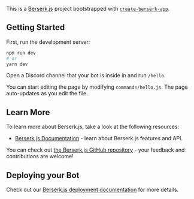 This is a [Berserk.js](https://vajitsu.com/berserk/) project bootstrapped with [`create-berserk-app`](https://github.com/vercel/berserk.js/tree/canary/packages/create-berserk-app).

## Getting Started

First, run the development server:

```bash
npm run dev
# or
yarn dev
```

Open a Discord channel that your bot is inside in and run `/hello`.

You can start editing the page by modifying `commands/hello.js`. The page auto-updates as you edit the file.

## Learn More

To learn more about Berserk.js, take a look at the following resources:

- [Berserk.js Documentation](https://jujutsujs.org/docs) - learn about Berserk.js features and API.

You can check out [the Berserk.js GitHub repository](https://github.com/vajitsu/berserk.js/) - your feedback and contributions are welcome!

## Deploying your Bot

Check out our [Berserk.js deployment documentation](https://jujutsujs.org/docs/deployment) for more details.
